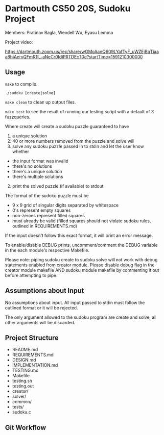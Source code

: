 # Dartmouth CS50 20S, Sudoku Project

Members: Pratinav Bagla, Wendell Wu, Eyasu Lemma

Project video:

https://dartmouth.zoom.us/rec/share/wOMoAanQ609LYafTyF_uWZEjBqTiaaa8hiAervQFmR1lL-aNeCr0IdiPRTDEcT0e?startTime=1591210300000

## Usage

`make` to compile.

`./sudoku [create|solve]`

`make clean` to clean up output files.

`make test` to see the result of running our testing script with a default of 3 fuzzqueries.

Where create will create a sudoku puzzle guaranteed to have
 1. a unique solution
 2. 40 or more numbers removed from the puzzle
and solve will
 1. solve any sudoku puzzle passed in to stdin and let the user know whether
  - the input format was invalid
  - there's no solutions
  - there's a unique solution
  - there's multiple solutions
 2. print the solved puzzle (if available) to stdout

The format of the sudoku puzzle must be
 - 9 x 9 grid of singular digits separated by whitespace
 - 0's represent empty squares
 - non-zeroes represent filled squares
 - must already be valid (filled squares should not violate sudoku rules, outlined in REQUIREMENTS.md)

If the input doesn't follow this exact format, it will print an error message.

To enable/disable DEBUG prints, uncomment/comment the DEBUG variable in the each module's respective Makefile.

Please note: piping sudoku create to sudoku solve will not work with debug statements enabled from creator module. Please disable debug flag in the creator module makefile AND sudoku module makefile by commenting it out before attempting to pipe.

## Assumptions about Input

No assumptions about input. All input passed to stdin must follow the outlined format or it will be rejected.

The only argument allowed to the sudoku program are create and solve, all other arguments will be discarded.

## Project Structure

- README.md
- REQUIREMENTS.md
- DESIGN.md
- IMPLEMENTATION.md
- TESTING.md
- Makefile
- testing.sh
- testing.out
- creator/
- solver/
- common/
- tests/
- sudoku.c

## Git Workflow
